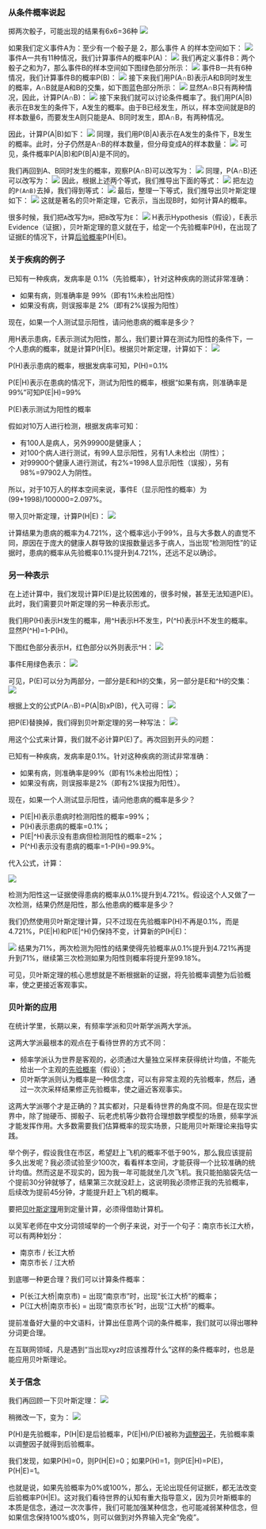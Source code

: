 ### 从条件概率说起

掷两次骰子，可能出现的结果有6x6=36种
![](assets/Pasted%20image%2020250608212952.png)

如果我们定义事件A为：至少有一个骰子是 2，那么事件 A 的样本空间如下：
![](assets/Pasted%20image%2020250608213051.png)
事件A一共有11种情况，我们计算事件A的概率P(A)：
![](assets/Pasted%20image%2020250608213118.png)
我们再定义事件B：两个骰子之和为7，那么事件B的样本空间如下图绿色部分所示：
![](assets/Pasted%20image%2020250608213129.png)
事件B一共有6种情况，我们计算事件B的概率P(B)：
![](assets/Pasted%20image%2020250608213146.png)
接下来我们用P(A∩B)表示A和B同时发生的概率，A∩B就是A和B的交集，如下图蓝色部分所示：
![](assets/Pasted%20image%2020250608213203.png)
显然A∩B只有两种情况，因此，计算P(A∩B)：
![](assets/Pasted%20image%2020250608213230.png)
接下来我们就可以讨论条件概率了。我们用P(A|B)表示在B发生的条件下，A发生的概率。由于B已经发生，所以，样本空间就是B的样本数量6，而要发生A则只能是A、B同时发生，即A∩B，有两种情况。

因此，计算P(A|B)如下：
![](assets/Pasted%20image%2020250608213240.png)
同理，我们用P(B|A)表示在A发生的条件下，B发生的概率。此时，分子仍然是A∩B的样本数量，但分母变成A的样本数量：
![](assets/Pasted%20image%2020250608213248.png)
可见，条件概率P(A|B)和P(B|A)是不同的。

我们再回到A、B同时发生的概率，观察P(A∩B)可以改写为：
![](assets/Pasted%20image%2020250608213259.png)
同理，P(A∩B)还可以改写为：
![](assets/Pasted%20image%2020250608213308.png)
因此，根据上述两个等式，我们推导出下面的等式：
![](assets/Pasted%20image%2020250608213318.png)
把左边的`P(A∩B)`去掉，我们得到等式：
![](assets/Pasted%20image%2020250608213327.png)
最后，整理一下等式，我们推导出贝叶斯定理如下：
![](assets/Pasted%20image%2020250608213336.png)
这就是著名的贝叶斯定理，它表示，当出现B时，如何计算A的概率。

很多时候，我们把`A`改写为`H`，把`B`改写为`E`：
![](assets/Pasted%20image%2020250608213348.png)
H表示Hypothesis（假设），E表示Evidence（证据），贝叶斯定理的意义就在于，给定一个先验概率P(H)，在出现了证据E的情况下，计算[后验概率](https://zhida.zhihu.com/search?content_id=233324763&content_type=Article&match_order=1&q=%E5%90%8E%E9%AA%8C%E6%A6%82%E7%8E%87&zhida_source=entity)P(H|E)。

### 关于疾病的例子

已知有一种疾病，发病率是 0.1%（先验概率），针对这种疾病的测试非常准确：
- 如果有病，则准确率是 99%（即有1%未检出阳性）
- 如果没有病，则误报率是 2%（即有2%误报为阳性）

现在，如果一个人测试显示阳性，请问他患病的概率是多少？

用H表示患病，E表示测试为阳性，那么，我们要计算在测试为阳性的条件下，一个人患病的概率，就是计算P(H|E)。根据贝叶斯定理，计算如下：
![](assets/Pasted%20image%2020250608213729.png)

P(H)表示患病的概率，根据发病率可知，P(H)=0.1%

P(E|H)表示在患病的情况下，测试为阳性的概率，根据“如果有病，则准确率是99%”可知P(E|H)=99%

P(E)表示测试为阳性的概率

假如对10万人进行检测，根据发病率可知：

- 有100人是病人，另外99900是健康人；
- 对100个病人进行测试，有99人显示阳性，另有1人未检出（阴性）；
- 对99900个健康人进行测试，有2%=1998人显示阳性（误报），另有98%=97902人为阴性。

所以，对于10万人的样本空间来说，事件E（显示阳性的概率）为 (99+1998)/100000=2.097%。

带入贝叶斯定理，计算P(H|E)：
![](assets/Pasted%20image%2020250608225343.png)

计算结果为患病的概率为4.721%，这个概率远小于99%，且与大多数人的直觉不同，原因在于庞大的健康人群导致的误报数量远多于病人，当出现“检测阳性”的证据时，患病的概率从先验概率0.1%提升到4.721%，还远不足以确诊。

### 另一种表示

在上述计算中，我们发现计算P(E)是比较困难的，很多时候，甚至无法知道P(E)。此时，我们需要贝叶斯定理的另一种表示形式。

我们用P(H)表示H发生的概率，用^H表示H不发生，P(^H)表示H不发生的概率。显然P(^H)=1-P(H)。

下图红色部分表示H，红色部分以外则表示^H：
![](assets/Pasted%20image%2020250608225827.png)

事件E用绿色表示：
![](assets/Pasted%20image%2020250608225836.png)

可见，P(E)可以分为两部分，一部分是E和H的交集，另一部分是E和^H的交集：
![](assets/Pasted%20image%2020250608225909.png)

根据上文的公式P(A∩B)=P(A|B)xP(B)，代入可得：
![](assets/Pasted%20image%2020250608225919.png)

把P(E)替换掉，我们得到贝叶斯定理的另一种写法：
![](assets/Pasted%20image%2020250608225929.png)

用这个公式来计算，我们就不必计算P(E)了。再次回到开头的问题：

已知有一种疾病，发病率是0.1%。针对这种疾病的测试非常准确：

- 如果有病，则准确率是99%（即有1%未检出阳性）；
- 如果没有病，则误报率是2%（即有2%误报为阳性）。

现在，如果一个人测试显示阳性，请问他患病的概率是多少？

- P(E|H)表示患病时检测阳性的概率=99%；
- P(H)表示患病的概率=0.1%；
- P(E|^H)表示没有患病但检测阳性的概率=2%；
- P(^H)表示没有患病的概率=1-P(H)=99.9%。

代入公式，计算：

![](assets/Pasted%20image%2020250608225942.png)

检测为阳性这一证据使得患病的概率从0.1%提升到4.721%。假设这个人又做了一次检测，结果仍然是阳性，那么他患病的概率是多少？

我们仍然使用贝叶斯定理计算，只不过现在先验概率P(H)不再是0.1%，而是4.721%，P(E|H)和P(E|^H)仍保持不变，计算新的P(H|E)：

![](assets/Pasted%20image%2020250608230105.png)
结果为71%，两次检测为阳性的结果使得先验概率从0.1%提升到4.721%再提升到71%，继续第三次检测如果为阳性则概率将提升至99.18%。

可见，贝叶斯定理的核心思想就是不断根据新的证据，将先验概率调整为后验概率，使之更接近客观事实。

### 贝叶斯的应用

在统计学里，长期以来，有频率学派和贝叶斯学派两大学派。

这两大学派最根本的观点在于看待世界的方式不同：

- 频率学派认为世界是客观的，必须通过大量独立采样来获得统计均值，不能先给出一个主观的[先验概率](https://zhida.zhihu.com/search?content_id=233325049&content_type=Article&match_order=1&q=%E5%85%88%E9%AA%8C%E6%A6%82%E7%8E%87&zhida_source=entity)（假设）；
- 贝叶斯学派则认为概率是一种信念度，可以有非常主观的先验概率，然后，通过一次次采样结果修正先验概率，使之逼近客观事实。

这两大学派哪个才是正确的？其实都对，只是看待世界的角度不同。但是在现实世界中，除了抛硬币、掷骰子、玩老虎机等少数符合理想数学模型的场景，频率学派才能发挥作用。大多数需要我们估算概率的现实场景，只能用贝叶斯理论来指导实践。

举个例子，假设我住在市区，希望赶上飞机的概率不低于90%，那么我应该提前多久出发呢？我必须试验至少100次，看看样本空间，才能获得一个比较准确的统计均值。然而这是不现实的，因为我一年可能就坐几次飞机。我只能拍脑袋先估一个提前30分钟就够了，结果第三次就没赶上，这说明我必须修正我的先验概率，后续改为提前45分钟，才能提升赶上飞机的概率。

要把[贝叶斯定理](https://zhida.zhihu.com/search?content_id=233325049&content_type=Article&match_order=1&q=%E8%B4%9D%E5%8F%B6%E6%96%AF%E5%AE%9A%E7%90%86&zhida_source=entity)用到定量计算，必须得借助计算机。

以吴军老师在中文分词领域举的一个例子来说，对于一个句子：南京市长江大桥，可以有两种划分：

- 南京市 / 长江大桥
- 南京市长 / 江大桥

到底哪一种更合理？我们可以计算条件概率：

- P(长江大桥|南京市) = 出现“南京市”时，出现“长江大桥”的概率；
- P(江大桥|南京市长) = 出现“南京市长”时，出现“江大桥”的概率。

提前准备好大量的中文语料，计算出任意两个词的条件概率，我们就可以得出哪种分词更合理。

在互联网领域，凡是遇到“当出现xyz时应该推荐什么”这样的条件概率时，也总是能应用贝叶斯理论。

### 关于信念

我们再回顾一下贝叶斯定理：
![](assets/Pasted%20image%2020250608230930.png)

稍微改一下，变为：
![](assets/Pasted%20image%2020250608230938.png)

P(H)是先验概率，P(H|E)是后验概率，P(E|H)/P(E)被称为[调整因子](https://zhida.zhihu.com/search?content_id=233325049&content_type=Article&match_order=1&q=%E8%B0%83%E6%95%B4%E5%9B%A0%E5%AD%90&zhida_source=entity)，先验概率乘以调整因子就得到后验概率。

我们发现，如果P(H)=0，则P(H|E)=0；如果P(H)=1，则P(E|H)=P(E)，P(H|E)=1。

也就是说，如果先验概率为0%或100%，那么，无论出现任何证据E，都无法改变后验概率P(H|E)。这对我们看待世界的认知有重大指导意义，因为贝叶斯概率的本质是信念，通过一次次事件，我们可能加强某种信念，也可能减弱某种信念，但如果信念保持100%或0%，则可以做到对外界输入完全“免疫”。

